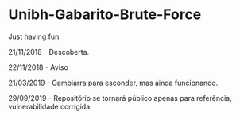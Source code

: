 # Unibh-Gabarito-Brute-Force
Just having fun

21/11/2018 - Descoberta.

22/11/2018 - Aviso

21/03/2019 - Gambiarra para esconder, mas ainda funcionando.

29/09/2019 - Repositório se tornará público apenas para referência, vulnerabilidade corrigida.
